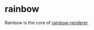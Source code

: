 # rainbow

Rainbow is the core of [rainbow-renderer](https://github.com/LinkClinton/rainbow-renderer).